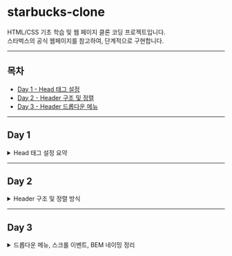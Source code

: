 # starbucks-clone

HTML/CSS 기초 학습 및 웹 페이지 클론 코딩 프로젝트입니다.  
스타벅스의 공식 웹페이지를 참고하여, 단계적으로 구현합니다.

---

## 목차

- [Day 1 - Head 태그 설정](#day-1)
- [Day 2 - Header 구조 및 정렬](#day-2)
- [Day 3 - Header 드롭다운 메뉴](#day-3)

---

## Day 1

<details>
<summary>Head 태그 설정 요약</summary>

### 문자 인코딩 설정

```html
<meta charset="UTF-8" />
```

- 한글 및 특수문자 인식 가능
- UTF-8: 초성·중성·종성으로 분리 저장하는 표준 인코딩 방식

---

### 뷰포트 설정

```html
<meta name="viewport" content="width=device-width, initial-scale=1.0" />
```

- width=device-width: 디바이스 가로 폭에 맞춤
- initial-scale: 초기 배율 설정
- 기타 옵션:
  - user-scalable=no
  - maximum-scale
  - minimum-scale

---

### 오픈 그래프 (Open Graph)

```html
<meta property="og:type" content="website" />
<meta property="og:site_name" content="Starbucks" />
<meta property="og:title" content="Starbucks Coffee Korea" />
<meta property="og:description" content="스타벅스는 세계에서 가장 큰 다국적 커피 전문점으로, 64개국에서 총 23,187개의 매점을 운영하고 있습니다." />
<meta property="og:image" content="./images/starbucks_seo.jpg" />
<meta property="og:url" content="https://starbucks.co.kr" />
```

- SNS 공유 시 메타 정보로 사용됨

---

### 트위터 카드

```html
<meta property="twitter:card" content="summary" />
<meta property="twitter:site" content="Starbucks" />
<meta property="twitter:title" content="Starbucks Coffee Korea" />
<meta property="twitter:description" content="스타벅스는 세계에서 가장 큰 다국적 커피 전문점으로, 64개국에서 총 23,187개의 매점을 운영하고 있습니다." />
<meta property="twitter:image" content="./images/starbucks_seo.jpg" />
<meta property="twitter:url" content="https://starbucks.co.kr" />
```

- 트위터 공유 시 메타 정보로 사용됨

---

### 파비콘

```html
<link rel="icon" href="./favicon.png" />
```

- 브라우저 탭에 표시되는 아이콘
- `.ico`는 기본 적용, `.png`는 직접 지정 필요
- 추천 크기: 16x16, 32x32, 500x500

---

### Google Fonts & Material Icons

```html
<!-- 나눔고딕 폰트 적용 -->
<link href="https://fonts.googleapis.com/css2?family=Nanum+Gothic&display=swap" rel="stylesheet" />

<!-- 머터리얼 아이콘 사용 -->
<link rel="stylesheet" href="https://fonts.googleapis.com/icon?family=Material+Icons" />
```

- 구글에서 제공하는 무료 리소스
- 폰트 사용 시 라이선스 확인 필요

</details>

---

## Day 2

<details>
<summary>Header 구조 및 정렬 방식</summary>

### 이미지 기본 속성 및 정렬

- 이미지 기본 height: `75px`
- 인라인 요소의 기본 베이스라인 공백 제거 → `display: block` 사용

---

### 정렬 방식 1 - 가운데 정렬 (가장 일반적인 패턴)

```css
header {
  background-color: royalblue;
}
header .inner {
  width: 1100px;
  height: 120px;
  margin: 0 auto;
}
```

- `.inner`에 고정 너비 부여
- `margin: 0 auto`로 수평 중앙 정렬

---

### 정렬 방식 2 - 수직 중앙 정렬 (로고 등 위치 조정)

```css
.logo {
  height: 75px;
  position: absolute;
  top: 0;
  bottom: 0;
  margin: auto 0;
}
```

- 상하 위치 기준을 0으로 지정
- 요소에 `height` 필수
- 부모 요소는 `position: relative` 필요


- a태그에서 링크가 준비되어있지 않을때,
javascript:void(0)과 # 해쉬코드를 작성하는 2가지 방법이 있음

javascript 연동시 defer 속성 확인할 것! 

아래는 Day 2까지 작업한 결과입니다.

```
![Head 설정 완료 스크린샷](./githubImage/2days.png)
```


</details>

---

## Day 3

<details>
<summary>드롭다운 메뉴, 스크롤 이벤트, BEM 네이밍 정리</summary>

### 드롭다운 메뉴 구현

- `<header>` 안의 `.badges` 요소를 기준으로 **스크롤 이벤트 발생 시 배지 숨김/보임 처리**
- 외부 라이브러리:
  - `lodash`: `_.throttle()` 함수로 스크롤 이벤트 제한
  - `GSAP`: 애니메이션 처리 (투명도 및 display)

```html
<script src="https://cdnjs.cloudflare.com/ajax/libs/lodash.js/4.17.21/lodash.min.js"></script>
<script src="https://cdnjs.cloudflare.com/ajax/libs/gsap/3.12.2/gsap.min.js"></script>
```

```javascript
const badgeEl = document.querySelector('header .badges');

window.addEventListener('scroll', _.throttle(function () {
  if (window.scrollY > 500) {
    gsap.to(badgeEl, .6, {
      opacity: 0,
      display: 'none'
    });
  } else {
    gsap.to(badgeEl, .6, {
      opacity: 1,
      display: 'block'
    });
  }
}, 300));
```

- `_.throttle(함수, 시간)`  
  → 지정된 시간 간격으로 함수 실행 제한 (성능 최적화)
- `gsap.to()`  
  → 요소에 대해 애니메이션 처리

---

### inner 클래스의 역할

```css
.inner {
  width: 1100px;
  margin: 0 auto;
}
```

- 고정된 넓이로 **한 줄의 콘텐츠를 가운데로 정렬**해주는 컨테이너 역할

---

### BEM 네이밍 방식

- **BEM**: Block Element Modifier  
  HTML 클래스 이름의 체계적인 작성법

```html
<!-- 예시 -->
<div class="menu">
  <div class="menu__item"></div>
  <div class="menu__item menu__item--active"></div>
</div>
```

- `block__element`: 블록 내의 구성 요소
- `block--modifier`: 블록의 상태나 변형 (예: `is-active`, `--disabled`)

---

### position: absolute / fixed 의 너비 줄어듦 현상

- `absolute`, `fixed` 요소는 **기본적으로 내용만큼의 너비만 가짐**
- `width`를 명시하지 않으면 inline-block처럼 줄어들 수 있음
- 해결법:
  ```css
  position: absolute;
  width: 100%;
  ```
  
아래는 Day 3까지 작업한 결과입니다.

```
![Head 설정 완료 스크린샷](./githubImage/3days.png)
```



</details>



